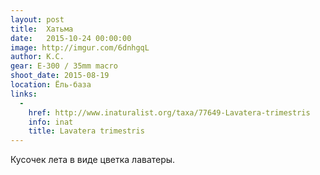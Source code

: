```yaml
---
layout: post
title:  Хатьма
date:   2015-10-24 00:00:00
image: http://imgur.com/6dnhgqL
author: К.С.
gear: E-300 / 35mm macro
shoot_date: 2015-08-19
location: Ёль-база
links:
  -
    href: http://www.inaturalist.org/taxa/77649-Lavatera-trimestris
    info: inat
    title: Lavatera trimestris
---
```


Кусочек лета в виде цветка лаватеры.
